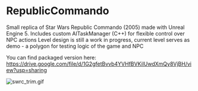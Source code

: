 # RepublicCommando

Small replica of Star Wars Republic Commando (2005) made with Unreal Engine 5.
Includes custom AITaskManager (C++) for flexible control over NPC actions
Level design is still a work in progress, current level serves as demo - a polygon for
testing logic of the game and NPC

You can find packaged version here:
https://drive.google.com/file/d/1G2gfetBvvb4YVHfBVKilUwdXmQy8VjBH/view?usp=sharing

![swrc_trim.gif](https://github.com/DmitriyGordeev/ue5_star_wars_republic_commando/blob/master/swrc_trim.gif)


